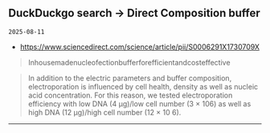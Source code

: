 ## DuckDuckgo search -> Direct Composition buffer
`2025-08-11`

* https://www.sciencedirect.com/science/article/pii/S0006291X1730709X

<blockquote>
 Inhousemadenucleofectionbufferforefficientandcosteffective
</blockquote>
<blockquote>
In addition to the electric parameters and buffer composition, electroporation is influenced by cell health, density as well as nucleic acid concentration. For this reason, we tested electroporation efficiency with low DNA (4 μg)/low cell number (3 × 106) as well as high DNA (12 μg)/high cell number (12 × 10 6).
</blockquote>

---

